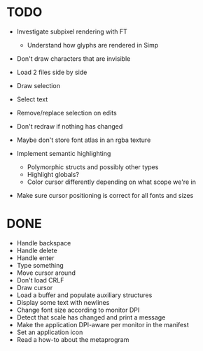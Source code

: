 # TODO
- Investigate subpixel rendering with FT
    - Understand how glyphs are rendered in Simp
- Don't draw characters that are invisible
- Load 2 files side by side
- Draw selection
- Select text
- Remove/replace selection on edits

- Don't redraw if nothing has changed
- Maybe don't store font atlas in an rgba texture
- Implement semantic highlighting
    - Polymorphic structs and possibly other types
    - Highlight globals?
    - Color cursor differently depending on what scope we're in
- Make sure cursor positioning is correct for all fonts and sizes

# DONE
+ Handle backspace
+ Handle delete
+ Handle enter
+ Type something
+ Move cursor around
+ Don't load CRLF
+ Draw cursor
+ Load a buffer and populate auxiliary structures
+ Display some text with newlines
+ Change font size according to monitor DPI
+ Detect that scale has changed and print a message
+ Make the application DPI-aware per monitor in the manifest
+ Set an application icon
+ Read a how-to about the metaprogram
